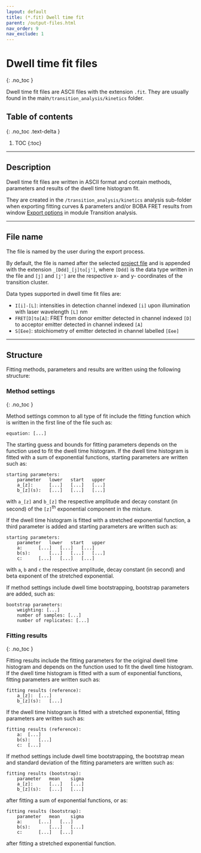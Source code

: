 ```yaml
---
layout: default
title: (*.fit) Dwell time fit
parent: /output-files.html
nav_order: 9
nav_exclude: 1
---
```



# Dwell time fit files
{: .no_toc }

Dwell time fit files are ASCII files with the extension `.fit`. They are usually found in the main`/transition_analysis/kinetics` folder.

## Table of contents
{: .no_toc .text-delta }

1. TOC
{:toc}


---

## Description

Dwell time fit files are written in ASCII format and contain methods, parameters and results of the dwell time histogram fit.

They are created in the `/transition_analysis/kinetics` analysis sub-folder when exporting fitting curves & parameters and/or BOBA FRET results from window 
[Export options](../transition-analysis/functionalities/set-export-options.html) in module Transition analysis.


---

## File name

The file is named by the user during the export process.

By default, the file is named after the selected <u>project file</u> and is appended with the extension `_[Ddd]_[j]to[j']`, where `[Ddd]` is the data type written in the file and `[j]` and `[j']` are the respective x- and y- coordinates of the transition cluster.

Data types supported in dwell time fit files are:
* `I[i]-[L]`: intensities in detection channel indexed `[i]` upon illumination with laser wavelength `[L]` nm
* `FRET[D]to[A]`: FRET from donor emitter detected in channel indexed `[D]` to acceptor emitter detected in channel indexed `[A]`
* `S[Eee]`: stoichiometry of emitter detected in channel labelled `[Eee]`


---

## Structure

Fitting methods, parameters and results are written using the following structure:

### Method settings
{: .no_toc }

Method settings common to all type of fit include the fitting function which is written in the first line of the file such as:

```
equation: [...]
```

The starting guess and bounds for fitting parameters depends on the function used to fit the dwell time histogram.
If the dwell time histogram is fitted with a sum of exponential functions, starting parameters are written such as:

```
starting parameters:
	parameter	lower	start	upper
	a_[z]:		[...]	[...]	[...]
	b_[z](s):	[...]	[...]	[...]
```

with `a_[z]` and `b_[z]` the respective amplitude and decay constant (in second) of the `[z]`<sup>th</sup> exponential component in the mixture.

If the dwell time histogram is fitted with a stretched exponential function, a third parameter is added and starting parameters are written such as:

```
starting parameters:
	parameter	lower	start	upper
	a:		[...]	[...]	[...]
	b(s):		[...]	[...]	[...]
	c:		[...]	[...]	[...]
```

with `a`, `b` and `c` the respective amplitude, decay constant (in second) and beta exponent of the stretched exponential.

If method settings include dwell time bootstrapping, bootstrap parameters are added, such as:

```
bootstrap parameters:
	weighting: [...]
	number of samples: [...]
	number of replicates: [...]
```

### Fitting results
{: .no_toc }

Fitting results include the fitting parameters for the original dwell time histogram and  depends on the function used to fit the dwell time histogram.
If the dwell time histogram is fitted with a sum of exponential functions, fitting parameters are written such as:

```
fitting results (reference):
	a_[z]:	[...]
	b_[z](s):	[...]
```

If the dwell time histogram is fitted with a stretched exponential, fitting parameters are written such as:

```
fitting results (reference):
	a:	[...]
	b(s):	[...]
	c:	[...]
```

If method settings include dwell time bootstrapping, the bootstrap mean and standard deviation of the fitting parameters are written such as:

```
fitting results (bootstrap):
	parameter	mean	sigma
	a_[z]:		[...]	[...]
	b_[z](s):	[...]	[...]

```

after fitting a sum of exponential functions, or as:

```
fitting results (bootstrap):
	parameter	mean	sigma
	a:		[...]	[...]
	b(s):		[...]	[...]
	c:		[...]	[...]
```

after fitting a stretched exponential function.

